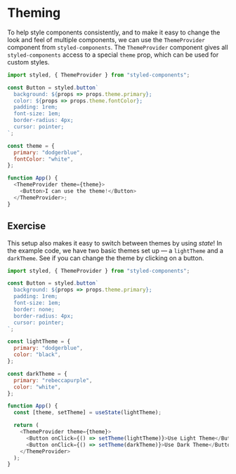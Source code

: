 # Theming

To help style components consistently, and to make it easy to change the look
and feel of multiple components, we can use the `ThemeProvider` component from
`styled-components`. The `ThemeProvider` component gives all `styled-components`
access to a special `theme` prop, which can be used for custom styles.

```js
import styled, { ThemeProvider } from "styled-components";

const Button = styled.button`
  background: ${props => props.theme.primary};
  color: ${props => props.theme.fontColor};
  padding: 1rem;
  font-size: 1em;
  border-radius: 4px;
  cursor: pointer;
`;

const theme = {
  primary: "dodgerblue",
  fontColor: "white",
};

function App() {
  <ThemeProvider theme={theme}>
    <Button>I can use the theme!</Button>
  </ThemeProvider>;
}
```

## Exercise

This setup also makes it easy to switch between themes by using _state_! In the
example code, we have two basic themes set up &mdash; a `lightTheme` and a
`darkTheme`. See if you can change the theme by clicking on a button.

```js
import styled, { ThemeProvider } from "styled-components";

const Button = styled.button`
  background: ${props => props.theme.primary};
  padding: 1rem;
  font-size: 1em;
  border: none;
  border-radius: 4px;
  cursor: pointer;
`;

const lightTheme = {
  primary: "dodgerblue",
  color: "black",
};

const darkTheme = {
  primary: "rebeccapurple",
  color: "white",
};

function App() {
  const [theme, setTheme] = useState(lightTheme);

  return (
    <ThemeProvider theme={theme}>
      <Button onClick={() => setTheme(lightTheme)}>Use Light Theme</Button>
      <Button onClick={() => setTheme(darkTheme)}>Use Dark Theme</Button>
    </ThemeProvider>
  );
}
```
